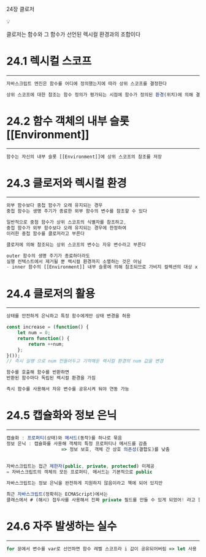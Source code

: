 24장 클로저
<aside>
💡

클로저는 함수와 그 함수가 선언된 렉시컬 환경과의 조합이다

</aside>

# 24.1 렉시컬 스코프

---

```jsx
자바스크립트 엔진은 함수를 어디에 정의했는지에 따라 상위 스코프를 결정한다

상위 스코프에 대한 참조는 함수 정의가 평가되는 시점에 함수가 정의된 환경(위치)에 의해 결정됨
```

# 24.2 함수 객체의 내부 슬롯 [[Environment]]

---

```jsx
함수는 자신의 내부 슬롯 [[Environment]]에 상위 스코프의 참조를 저장
```

# 24.3 클로저와 렉시컬 환경

---

```jsx
외부 함수보다 중첩 함수가 오래 유지되는 경우
중첩 함수는 생명 주기가 종료한 외부 함수의 변수를 참조할 수 있다

일반적으로 중첨 함수가 상위 스코프의 식별자를 참조하고,
중첩 함수가 외부 함수보다 오래 유지되는 경우에 한정하여
이러한 중첩 함수를 클로저라고 부른다

클로저에 의해 참조되는 상위 스코프의 변수는 자유 변수라고 부른다

outer 함수의 생명 주기가 종료하더라도
실행 컨텍스트에서 제거될 뿐 렉시컬 환경까지 소멸하는 것은 아님
- inner 함수의 [[Environment]] 내부 슬롯에 의해 참조되므로 가비지 컬렉션의 대상 x
```

# 24.4 클로저의 활용

---

```jsx
상태를 안전하게 은닉하고 특정 함수에게만 상태 변경을 허용

const increase = (function() {
	let num = 0;
	return function() {
		return ++num;
	};
}());
// 즉시 실행 으로 num 만들어두고 기억해둔 렉시컬 환경의 num 값을 변경
```

```jsx
함수를 호출해 함수를 반환하면
반환된 함수마다 독립된 렉시컬 환경을 가짐

즉시 함수를 사용해서 자유 변수를 공유시켜 둬야 연동 가능
```

# 24.5 캡슐화와 정보 은닉

---

```jsx
캡슐화 : 프로퍼티(상태)와 메서드(동작)를 하나로 묶음
정보 은닉 : 캡슐화를 사용해 객체의 특정 프로퍼티나 메서드를 감춤
					=> 정보 보호, 객체 간 상호 의존성(결합도)를 낮춤
			
			
자바스크립트는 접근 제한자(public, private, protected) 미제공
= 자바스크립트의 객체의 모든 프로퍼티, 메서드는 기본적으로 public

자바스크립트는 정보 은닉을 완전하게 지원하지 않음이라고 책에 되어 있지만

최근 자바스크립트(정확히는 ECMAScript)에서는 
클래스에서 # (해시) 접두사를 사용해서 진짜 private 필드를 만들 수 있게 되었어! 라고 함
```

# 24.6 자주 발생하는 실수

---

```jsx
for 문에서 변수를 var로 선언하면 함수 레벨 스코프라 i 값이 공유되어버림 => let 사용
```
